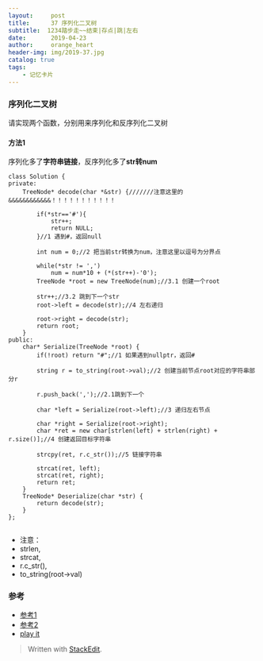 ```yaml
---
layout:     post
title:      37 序列化二叉树
subtitle:  1234踏步走~~结束|存点|跳|左右
date:       2019-04-23
author:     orange_heart
header-img: img/2019-37.jpg
catalog: true
tags:
    - 记忆卡片
---
```


### 序列化二叉树


请实现两个函数，分别用来序列化和反序列化二叉树

#### 方法1

序列化多了**字符串链接**，反序列化多了**str转num**

```objc
class Solution {
private:
    TreeNode* decode(char *&str) {///////注意这里的&&&&&&&&&&&&！！！！！！！！！！！  
    
        if(*str=='#'){
            str++;
            return NULL;
        }//1 遇到#，返回null  
        
        int num = 0;//2 把当前str转换为num，注意这里以逗号为分界点  
        
        while(*str != ',')
            num = num*10 + (*(str++)-'0');
        TreeNode *root = new TreeNode(num);//3.1 创建一个root  
        
        str++;//3.2 跳到下一个str
        root->left = decode(str);//4 左右递归  
        
        root->right = decode(str);
        return root;
    }
public:
    char* Serialize(TreeNode *root) {   
        if(!root) return "#";//1 如果遇到nullptr，返回#  
        
        string r = to_string(root->val);//2 创建当前节点root对应的字符串部分r  
        
        r.push_back(',');//2.1跳到下一个  
        
        char *left = Serialize(root->left);//3 递归左右节点  
        
        char *right = Serialize(root->right);
        char *ret = new char[strlen(left) + strlen(right) + r.size()];//4 创建返回目标字符串  
        
        strcpy(ret, r.c_str());//5 链接字符串  
        
        strcat(ret, left);
        strcat(ret, right);
        return ret;
    }
    TreeNode* Deserialize(char *str) {
        return decode(str);
    }
};


```

 - 注意：
 - strlen,
 - strcat,
 - r.c_str(),
 - to_string(root->val)

### 参考

- [参考1](https://github.com/zhedahht/CodingInterviewChinese2)
- [参考2](https://github.com/gatieme/CodingInterviews)
- [play it](https://www.nowcoder.com/practice/cf7e25aa97c04cc1a68c8f040e71fb84?tpId=13&tqId=11214&tPage=4&rp=1&ru=/ta/coding-interviews&qru=/ta/coding-interviews/question-ranking)

> Written with [StackEdit](https://stackedit.io/).

<head>
    <script src="https://cdn.mathjax.org/mathjax/latest/MathJax.js?config=TeX-AMS-MML_HTMLorMML" type="text/javascript"></script>
    <script type="text/x-mathjax-config">
        MathJax.Hub.Config({
            tex2jax: {
            skipTags: ['script', 'noscript', 'style', 'textarea', 'pre'],
            inlineMath: [['$','$']]
            }
        });
    </script>
</head>
<!--stackedit_data:
eyJoaXN0b3J5IjpbLTE0NDU1ODM0NjUsLTE1NDY3NDYyMTYsLT
k0NjE1MzQyLC0xMTY1MzA1MTEyLDQxMzMxNDk1LC0yMTQzMDE2
NTcwXX0=
-->